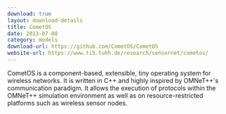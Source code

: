 ```yaml
---
download: true
layout: download-details
title: CometOS
date: 2013-07-08
category: models
download-url: https://github.com/CometOS/CometOS
website-url: https://www.ti5.tuhh.de/research/sensornet/cometos/
---
```


CometOS is a component-based, extensible, tiny operating system for wireless networks. It is written in C++ and highly inspired by OMNeT++'s communication paradigm. It allows the execution of protocols within the OMNeT++ simulation environment as well as on resource-restricted platforms such as wireless sensor nodes.
